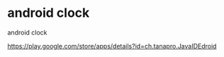 # android clock
android clock



https://play.google.com/store/apps/details?id=ch.tanapro.JavaIDEdroid
